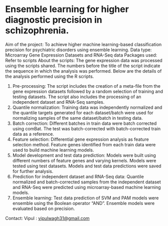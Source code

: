 # Ensemble learning for higher diagnostic precision in schizophrenia.
Aim of the project: To achieve higher machine learning-based classification precision for psychiatric disorders using ensemble learning.
Data type: Microarray Gene Expression Datasets and RNA-Seq data
Packages used: Refer to scripts
About the scripts:
The gene expression data was processed using the scripts shared. The numbers before the title of the script indicate the sequence in which the analysis was performed. Below are the details of the analysis performed using the R scripts.
1. Pre-processing: The script includes the creation of a meta-file from the gene expression datasets followed by a random selection of training and testing datasets. The script also includes the processing of an independent dataset and RNA-Seq samples.
2. Quantile normalization: Training data was independently normalized and the quantile targets generated for each dataset/batch were used for normalizing samples of the same dataset/batch in testing data.
3. Batch correction: Different batches in train data were batch corrected using comBat. The test was batch-corrected with batch-corrected train data as a reference. 
4. Feature selection: Differential gene expression analysis as feature selection method. Feature genes identified from each train data were used to build machine learning models.
5. Model development and test data prediction: Models were built using different numbers of feature genes and varying kernels. Models were tested using test datasets. Models and test data predictions were saved for further analysis. 
6. Prediction for independent dataset and RNA-Seq data: Quantile normalized and batch-corrected samples from the independent dataset and RNA-Seq were predicted using microarray-based machine learning models.
7. Ensemble learning: Test data prediction of SVM and PAM models were ensemble using the Boolean operator “AND”.  Ensemble models were evaluated based on precision.

Contact:
Vipul : vipulwagh31@gmail.com
